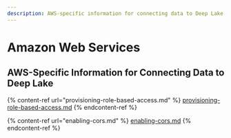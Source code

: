 ```yaml
---
description: AWS-specific information for connecting data to Deep Lake
---
```


# Amazon Web Services

## AWS-Specific Information for Connecting Data to Deep Lake

{% content-ref url="provisioning-role-based-access.md" %}
[provisioning-role-based-access.md](provisioning-role-based-access.md)
{% endcontent-ref %}

{% content-ref url="enabling-cors.md" %}
[enabling-cors.md](enabling-cors.md)
{% endcontent-ref %}

